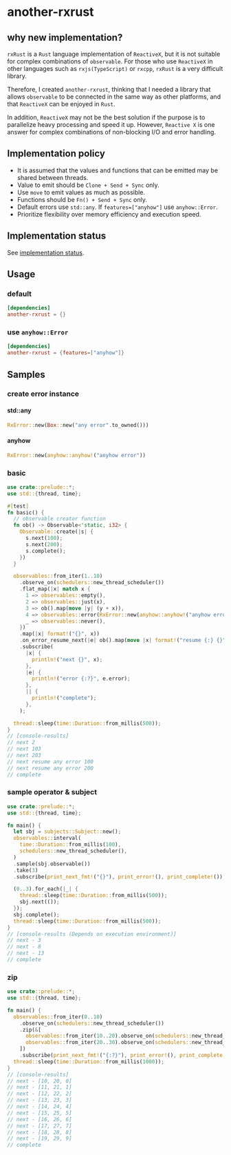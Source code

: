 # another-rxrust

## why new implementation?

`rxRust` is a `Rust` language implementation of `ReactiveX`, but it is not suitable for complex combinations of `observable`.
For those who use `ReactiveX` in other languages such as `rxjs(TypeScript)` or `rxcpp`, `rxRust` is a very difficult library.

Therefore, I created `another-rxrust`, thinking that I needed a library that allows `observable` to be connected in the same way as other platforms, and that `ReactiveX` can be enjoyed in `Rust`.

In addition, `ReactiveX` may not be the best solution if the purpose is to parallelize heavy processing and speed it up. However, `Reactive X` is one answer for complex combinations of non-blocking I/O and error handling.

## Implementation policy

- It is assumed that the values and functions that can be emitted may be shared between threads.
- Value to emit should be `Clone + Send + Sync` only.
- Use `move` to emit values ​​as much as possible.
- Functions should be `Fn() + Send + Sync` only.
- Default errors use `std::any`. If `features=["anyhow"]` use `anyhow::Error`.
- Prioritize flexibility over memory efficiency and execution speed.

## Implementation status

See [implementation status](implementation_status.md).

## Usage

### default

```toml
[dependencies]
another-rxrust = {}
```

### use `anyhow::Error`

```toml
[dependencies]
another-rxrust = {features=["anyhow"]}
```

## Samples

### create error instance

#### std::any

```rust
RxError::new(Box::new("any error".to_owned()))
```

#### anyhow

```rust
RxError::new(anyhow::anyhow!("anyhow error"))
```

### basic

```rust
use crate::prelude::*;
use std::{thread, time};

#[test]
fn basic() {
  // observable creator function
  fn ob() -> Observable<'static, i32> {
    Observable::create(|s| {
      s.next(100);
      s.next(200);
      s.complete();
    })
  }

  observables::from_iter(1..10)
    .observe_on(schedulers::new_thread_scheduler())
    .flat_map(|x| match x {
      1 => observables::empty(),
      2 => observables::just(x),
      3 => ob().map(move |y| (y + x)),
      4 => observables::error(RxError::new(anyhow::anyhow!("anyhow error"))),
      _ => observables::never(),
    })
    .map(|x| format!("{}", x))
    .on_error_resume_next(|e| ob().map(move |x| format!("resume {:} {}", error_to_string(&e), x)))
    .subscribe(
      |x| {
        println!("next {}", x);
      },
      |e| {
        println!("error {:?}", e.error);
      },
      || {
        println!("complete");
      },
    );

  thread::sleep(time::Duration::from_millis(500));
}
// [console-results]
// next 2
// next 103
// next 203
// next resume any error 100
// next resume any error 200
// complete
```

### sample operator & subject

```rust
use crate::prelude::*;
use std::{thread, time};

fn main() {
  let sbj = subjects::Subject::new();
  observables::interval(
    time::Duration::from_millis(100),
    schedulers::new_thread_scheduler(),
  )
  .sample(sbj.observable())
  .take(3)
  .subscribe(print_next_fmt!("{}"), print_error!(), print_complete!());

  (0..3).for_each(|_| {
    thread::sleep(time::Duration::from_millis(500));
    sbj.next(());
  });
  sbj.complete();
  thread::sleep(time::Duration::from_millis(500));
}
// [console-results (Depends on execution environment)]
// next - 3
// next - 8
// next - 13
// complete
```

### zip

```rust
use crate::prelude::*;
use std::{thread, time};

fn main() {
  observables::from_iter(0..10)
    .observe_on(schedulers::new_thread_scheduler())
    .zip(&[
      observables::from_iter(10..20).observe_on(schedulers::new_thread_scheduler()),
      observables::from_iter(20..30).observe_on(schedulers::new_thread_scheduler()),
    ])
    .subscribe(print_next_fmt!("{:?}"), print_error!(), print_complete!());
  thread::sleep(time::Duration::from_millis(1000));
}
// [console-results]
// next - [10, 20, 0]
// next - [11, 21, 1]
// next - [12, 22, 2]
// next - [13, 23, 3]
// next - [14, 24, 4]
// next - [15, 25, 5]
// next - [16, 26, 6]
// next - [17, 27, 7]
// next - [18, 28, 8]
// next - [19, 29, 9]
// complete
```
